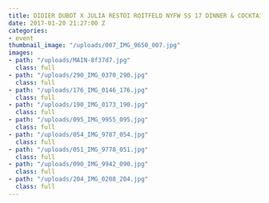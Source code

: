 ```yaml
---
title: DIDIER DUBOT X JULIA RESTOI ROITFELD NYFW SS 17 DINNER & COCKTAIL
date: 2017-01-20 21:27:00 Z
categories:
- event
thumbnail_image: "/uploads/007_IMG_9650_007.jpg"
images:
- path: "/uploads/MAIN-8f37d7.jpg"
  class: full
- path: "/uploads/290_IMG_0370_290.jpg"
  class: full
- path: "/uploads/176_IMG_0146_176.jpg"
  class: full
- path: "/uploads/190_IMG_0173_190.jpg"
  class: full
- path: "/uploads/095_IMG_9955_095.jpg"
  class: full
- path: "/uploads/054_IMG_9787_054.jpg"
  class: full
- path: "/uploads/051_IMG_9778_051.jpg"
  class: full
- path: "/uploads/090_IMG_9942_090.jpg"
  class: full
- path: "/uploads/204_IMG_0208_204.jpg"
  class: full
---
```


